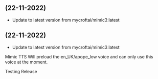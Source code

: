 
##  (22-11-2022)
- Update to latest version from mycroftai/mimic3:latest

##  (22-11-2022)
- Update to latest version from mycroftai/mimic3:latest


Mimic TTS Will preload the en_UK/apope_low voice and can only use this voice at the moment.

Testing Release

